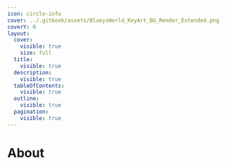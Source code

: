 ```yaml
---
icon: circle-info
cover: ../.gitbook/assets/BlueysWorld_KeyArt_BG_Render_Extended.png
coverY: 0
layout:
  cover:
    visible: true
    size: full
  title:
    visible: true
  description:
    visible: true
  tableOfContents:
    visible: true
  outline:
    visible: true
  pagination:
    visible: true
---
```


# About

